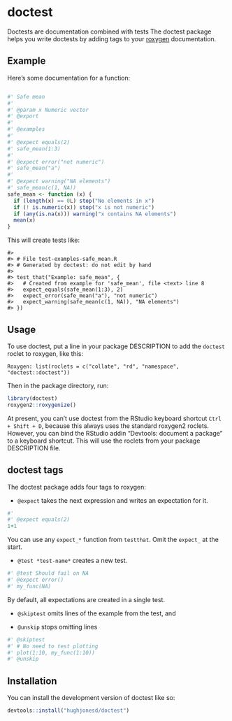 
<!-- README.md is generated from README.Rmd. Please edit that file -->

# doctest

<!-- badges: start -->

<!-- badges: end -->

Doctests are documentation combined with tests The doctest package helps
you write doctests by adding tags to your
[roxygen](https://roxygen2.r-lib.org/) documentation.

## Example

Here’s some documentation for a function:

``` r

#' Safe mean
#' 
#' @param x Numeric vector
#' @export
#' 
#' @examples
#' 
#' @expect equals(2)
#' safe_mean(1:3)
#' 
#' @expect error("not numeric")
#' safe_mean("a")
#'
#' @expect warning("NA elements")
#' safe_mean(c(1, NA))
safe_mean <- function (x) {
  if (length(x) == 0L) stop("No elements in x")
  if (! is.numeric(x)) stop("x is not numeric")
  if (any(is.na(x))) warning("x contains NA elements")
  mean(x)
}
```

This will create tests like:

    #> 
    #> # File test-examples-safe_mean.R
    #> # Generated by doctest: do not edit by hand
    #> 
    #> test_that("Example: safe_mean", {
    #>   # Created from example for 'safe_mean', file <text> line 8
    #>   expect_equals(safe_mean(1:3), 2)
    #>   expect_error(safe_mean("a"), "not numeric")
    #>   expect_warning(safe_mean(c(1, NA)), "NA elements")
    #> })

## Usage

To use doctest, put a line in your package DESCRIPTION to add the
`doctest` roclet to roxygen, like
    this:

    Roxygen: list(roclets = c("collate", "rd", "namespace", "doctest::doctest")) 

Then in the package directory, run:

``` r
library(doctest)
roxygen2::roxygenize()
```

At present, you can’t use doctest from the RStudio keyboard shortcut
`Ctrl + Shift + D`, because this always uses the standard roxygen2
roclets. However, you can bind the RStudio addin “Devtools: document a
package” to a keyboard shortcut. This will use the roclets from your
package DESCRIPTION file.

## doctest tags

The doctest package adds four tags to roxygen:

  - `@expect` takes the next expression and writes an expectation for
    it.

<!-- end list -->

``` r
#'
#' @expect equals(2)
1+1
```

You can use any `expect_*` function from `testthat`. Omit the `expect_`
at the start.

  - `@test *test-name*` creates a new test.

<!-- end list -->

``` r
#' @test Should fail on NA
#' @expect error()
#' my_func(NA)
```

By default, all expectations are created in a single test.

  - `@skiptest` omits lines of the example from the test, and

  - `@unskip` stops omitting lines

<!-- end list -->

``` r
#' @skiptest
#' # No need to test plotting
#' plot(1:10, my_func(1:10))
#' @unskip
```

## Installation

You can install the development version of doctest like so:

``` r
devtools::install("hughjonesd/doctest")
```
